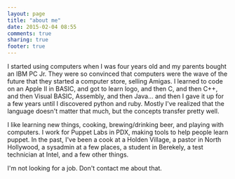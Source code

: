 ```yaml
---
layout: page
title: "about me"
date: 2015-02-04 08:55
comments: true
sharing: true
footer: true
---
```


I started using computers when I was four years old and my parents bought an
IBM PC Jr. They were so convinced that computers were the wave of the future
that they started a computer store, selling Amigas. I learned to code on an
Apple II in BASIC, and got to learn logo, and then C, and then C++, and then
Visual BASIC, Assembly, and then Java... and then I gave it up for a few years
until I discovered python and ruby. Mostly I've realized that the language
doesn't matter that much, but the concepts transfer pretty well.

I like learning new things, cooking, brewing/drinking beer, and playing with
computers. I work for Puppet Labs in PDX, making tools to help people learn
puppet. In the past, I've been a cook at a Holden Village, a pastor in North
Hollywood, a sysadmin at a few places, a student in Berekely, a test technician
at Intel, and a few other things.

I'm not looking for a job. Don't contact me about that.

